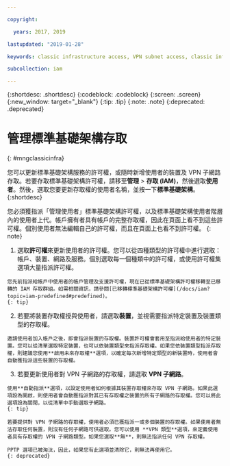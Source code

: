 ```yaml
---

copyright:

  years: 2017, 2019

lastupdated: "2019-01-28"

keywords: classic infrastructure access, VPN subnet access, classic infrastructure permissions, device access

subcollection: iam

---
```


{:shortdesc: .shortdesc}
{:codeblock: .codeblock}
{:screen: .screen}
{:new_window: target="_blank"}
{:tip: .tip}
{:note: .note}
{:deprecated: .deprecated}

# 管理標準基礎架構存取
{: #mngclassicinfra}

您可以更新標準基礎架構服務的許可權，或隨時新增使用者的裝置及 VPN 子網路存取。若要存取標準基礎架構許可權，請移至**管理** &gt; **存取 (IAM)**，然後選取**使用者**。然後，選取您要更新存取權的使用者名稱，並按一下**標準基礎架構**。
{:shortdesc}

您必須獲指派「管理使用者」標準基礎架構許可權，以及標準基礎架構使用者階層內的使用者上代。帳戶擁有者具有帳戶的完整存取權，因此在頁面上看不到這些許可權。個別使用者無法編輯自己的許可權，而且在頁面上也看不到許可權。
{: note}

  1. 選取**許可權**來更新使用者的許可權。您可以從四種類型的許可權中進行選取：帳戶、裝置、網路及服務。個別選取每一個種類中的許可權，或使用許可權集選項大量指派許可權。

    您先前指派給帳戶中使用者的帳戶管理及支援許可權，現在已從標準基礎架構許可權移轉至已移轉的 IAM 存取群組。如需相關資訊，請參閱[已移轉標準基礎架構許可權](/docs/iam?topic=iam-predefined#predefined)。
    {: tip}

  2. 若要將裝置存取權授與使用者，請選取**裝置**，並視需要指派特定裝置及裝置類型的存取權。

    邀請使用者加入帳戶之後，即會指派裝置的存取權。裝置許可權會套用至指派給使用者的特定裝置。您可以從清單選取特定裝置，也可以依裝置類型來指派存取權。如果您依裝置類型指派存取權，則建議您使用**啟用未來存取權**選項，以確定每次新增特定類型的新裝置時，使用者會自動獲指派這些裝置的存取權。

  3. 若要更新使用者對 VPN 子網路的存取權，請選取 **VPN 子網路**。

    使用**自動指派**選項，以設定使用者如何根據其裝置存取權來存取 VPN 子網路。如果此選項設為開啟，則使用者會自動獲指派對其已有存取權之裝置的所有子網路的存取權。您可以將此選項設為關閉，以從清單中手動選取子網路。
    {: tip}

    若要提供對 VPN 子網路的存取權，使用者必須已獲指派一或多個裝置的存取權。如果使用者無法存取任何裝置，則沒有任何子網路可供選取。您可以使用 **VPN 類型**選項，來定義使用者具有存取權的 VPN 子網路類型。如果您選取**無**，則無法指派任何 VPN 存取權。

    PPTP 選項已被淘汰，因此，如果您有此選項並清除它，則無法再使用它。
    {: deprecated}
